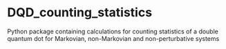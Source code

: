 # DQD_counting_statistics
Python package containing calculations for counting statistics of a double quantum dot for Markovian, non-Markovian and non-perturbative systems
